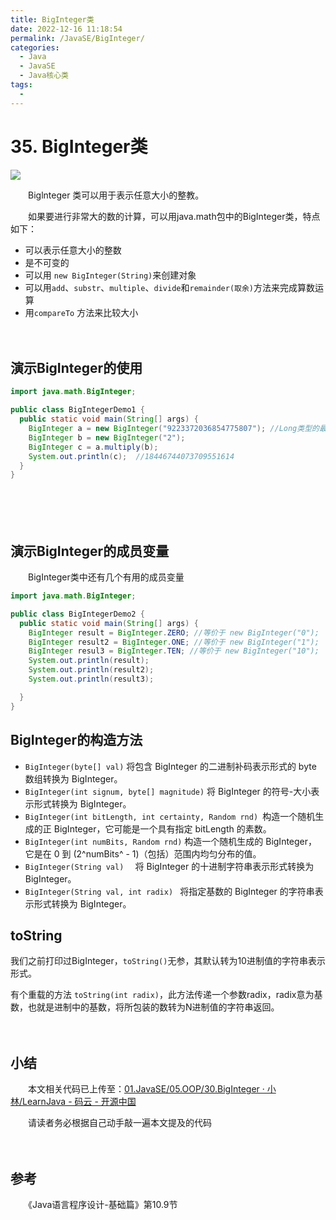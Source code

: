 ```yaml
---
title: BigInteger类
date: 2022-12-16 11:18:54
permalink: /JavaSE/BigInteger/
categories:
  - Java
  - JavaSE
  - Java核心类
tags:
  - 
---
```


# 35. BigInteger类
![](https://image.peterjxl.com/blog/15.Bingguo-20221214080946-pa4kzd5.jpg)

　　Biglnteger 类可以用于表示任意大小的整教。

<!-- more -->

　　如果要进行非常大的数的计算，可以用java.math包中的BigInteger类，特点如下：

* 可以表示任意大小的整数
* 是不可变的
* 可以用 `new BigInteger(String)`​来创建对象
* 可以用`add`​、`substr`​、`multiple`​、`divide`​和`remainder(取余)`​方法来完成算数运算
* 用`compareTo`​ 方法来比较大小

　　‍

## 演示BigInteger的使用

```java
import java.math.BigInteger;

public class BigIntegerDemo1 {
  public static void main(String[] args) {
    BigInteger a = new BigInteger("9223372036854775807"); //Long类型的最大整数
    BigInteger b = new BigInteger("2");
    BigInteger c = a.multiply(b);
    System.out.println(c);  //18446744073709551614
  }
}
```

　　‍

　　‍

## 演示BigInteger的成员变量

　　BigInteger类中还有几个有用的成员变量

```java
import java.math.BigInteger;

public class BigIntegerDemo2 {
  public static void main(String[] args) {
    BigInteger result = BigInteger.ZERO; //等价于 new BigInteger("0");
    BigInteger result2 = BigInteger.ONE; //等价于 new BigInteger("1");
    BigInteger resul3 = BigInteger.TEN; //等价于 new BigInteger("10");
    System.out.println(result);
    System.out.println(result2);
    System.out.println(result3);

  }
}
```

## BigInteger的构造方法


* `BigInteger(byte[] val)`   将包含 BigInteger 的二进制补码表示形式的 byte 数组转换为 BigInteger。
* `BigInteger(int signum, byte[] magnitude)`  将 BigInteger 的符号-大小表示形式转换为 BigInteger。
* `BigInteger(int bitLength, int certainty, Random rnd) ​` 构造一个随机生成的正 BigInteger，它可能是一个具有指定 bitLength 的素数。
* `BigInteger(int numBits, Random rnd)`  构造一个随机生成的 BigInteger，它是在 0 到 (2^numBits^ - 1)（包括）范围内均匀分布的值。
* `BigInteger(String val)  ​`  将 BigInteger 的十进制字符串表示形式转换为 BigInteger。
* `BigInteger(String val, int radix) ​` 将指定基数的 BigInteger 的字符串表示形式转换为 BigInteger。


## toString

我们之前打印过BigInteger，`toString()`无参，其默认转为10进制值的字符串表示形式。

有个重载的方法 `toString(int radix)`，此方法传递一个参数radix，radix意为基数，也就是进制中的基数，将所包装的数转为N进制值的字符串返回。

　　‍

## 小结

　　本文相关代码已上传至：[01.JavaSE/05.OOP/30.BigInteger · 小林/LearnJava - 码云 - 开源中国](https://gitee.com/peterjxl/LearnJava/tree/master/01.JavaSE/05.OOP/30.BigInteger)

　　请读者务必根据自己动手敲一遍本文提及的代码

　　‍

## 参考

　　《Java语言程序设计-基础篇》第10.9节
